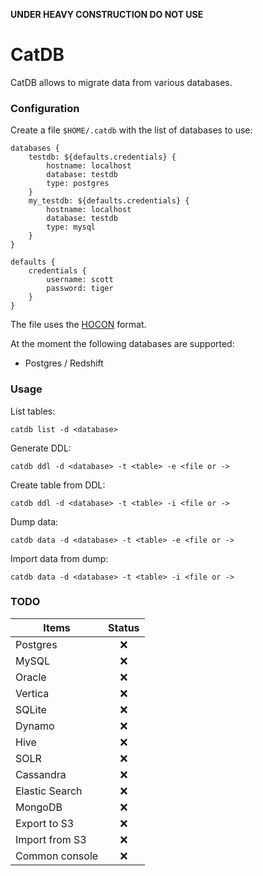 **UNDER HEAVY CONSTRUCTION DO NOT USE**

# CatDB

CatDB allows to migrate data from various databases.

### Configuration

Create a file `$HOME/.catdb` with the list of databases to use:

	databases {
	    testdb: ${defaults.credentials} {
			hostname: localhost
			database: testdb
			type: postgres
	    }
	    my_testdb: ${defaults.credentials} {
			hostname: localhost
			database: testdb
			type: mysql
	    }
	}
	    
	defaults {
		credentials {
			username: scott
			password: tiger
		}
	}

The file uses the [HOCON](https://github.com/typesafehub/config/blob/master/HOCON.md) format.
	
At the moment the following databases are supported:

- Postgres / Redshift

### Usage

List tables:

	catdb list -d <database>

Generate DDL:

	catdb ddl -d <database> -t <table> -e <file or ->

Create table from DDL:

	catdb ddl -d <database> -t <table> -i <file or ->

Dump data:

	catdb data -d <database> -t <table> -e <file or ->

Import data from dump:

	catdb data -d <database> -t <table> -i <file or ->

### TODO

Items                                  | Status
-------------------------------------- | :-----:
Postgres                               | :x:
MySQL                                  | :x:
Oracle                                 | :x:
Vertica                                | :x:
SQLite                                 | :x:
Dynamo                                 | :x:
Hive                                   | :x:
SOLR                                   | :x:
Cassandra                              | :x:
Elastic Search                         | :x:
MongoDB                                | :x:
Export to S3                           | :x:
Import from S3                         | :x:
Common console                         | :x:
